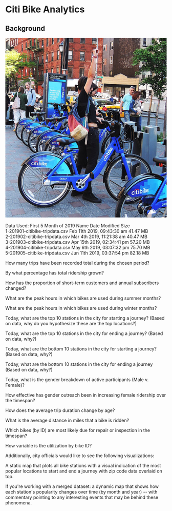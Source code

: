 # Citi Bike Analytics

## Background

![Citi-Bikes](Images/citi-bike-station-bikes.jpg)

Data Used: First 5 Month of 2019
  Name	                        Date Modified	            Size	
 1-201901-citibike-tripdata.csv	Feb 11th 2019, 09:43:30 am	41.47 MB	
 2-201902-citibike-tripdata.csv	Mar 4th 2019, 11:21:38 am	40.47 MB	
 3-201903-citibike-tripdata.csv	Apr 15th 2019, 02:34:41 pm	57.20 MB	
 4-201904-citibike-tripdata.csv	May 6th 2019, 03:07:32 pm	75.70 MB	
 5-201905-citibike-tripdata.csv	Jun 11th 2019, 03:37:54 pm 82.18 MB

How many trips have been recorded total during the chosen period?

By what percentage has total ridership grown?

How has the proportion of short-term customers and annual subscribers changed?

What are the peak hours in which bikes are used during summer months?

What are the peak hours in which bikes are used during winter months?

Today, what are the top 10 stations in the city for starting a journey? (Based on data, why do you hypothesize these are the top locations?)

Today, what are the top 10 stations in the city for ending a journey? (Based on data, why?)

Today, what are the bottom 10 stations in the city for starting a journey? (Based on data, why?)

Today, what are the bottom 10 stations in the city for ending a journey (Based on data, why?)

Today, what is the gender breakdown of active participants (Male v. Female)?

How effective has gender outreach been in increasing female ridership over the timespan?

How does the average trip duration change by age?

What is the average distance in miles that a bike is ridden?

Which bikes (by ID) are most likely due for repair or inspection in the timespan?

How variable is the utilization by bike ID?

Additionally, city officials would like to see the following visualizations:

A static map that plots all bike stations with a visual indication of the most popular locations to start and end a journey with zip code data overlaid on top.

If you're working with a merged dataset: a dynamic map that shows how each station's popularity changes over time (by month and year) -- with commentary pointing to any interesting events that may be behind these phenomena.
